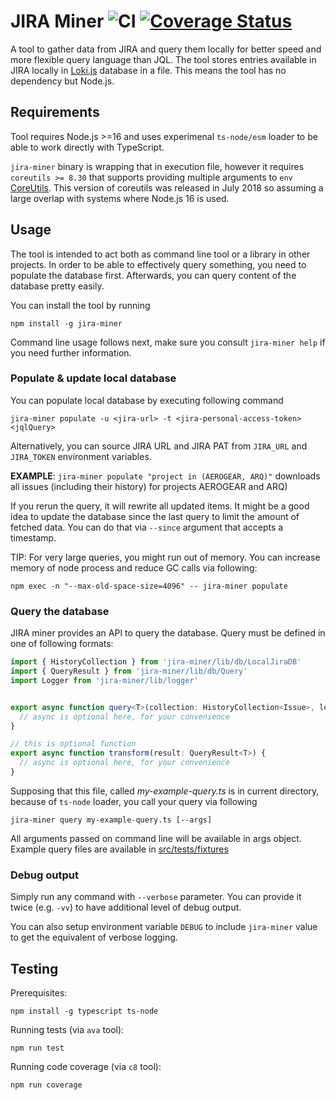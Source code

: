 # JIRA Miner ![CI](https://github.com/kpiwko/jira-miner/workflows/CI/badge.svg) [![Coverage Status](https://coveralls.io/repos/github/kpiwko/jira-miner/badge.svg?branch=main)](https://coveralls.io/github/kpiwko/jira-miner?branch=main)

A tool to gather data from JIRA and query them locally for better speed and more flexible query language than JQL. The tool stores entries available in JIRA locally in [Loki.js](http://lokijs.org) database in a file. This means the tool has no dependency but Node.js.

## Requirements

Tool requires Node.js >=16 and uses experimenal `ts-node/esm` loader to be able to work directly with TypeScript.

`jira-miner` binary is wrapping that in execution file, however it requires `coreutils >= 8.30` that supports providing multiple arguments to `env` [CoreUtils](https://lists.gnu.org/archive/html/info-gnu/2018-07/msg00001.html). 
This version of coreutils was released in July 2018 so assuming a large overlap with systems where Node.js 16 is used.

## Usage

The tool is intended to act both as command line tool or a library in other projects. In order to be able to effectively query something,
you need to populate the database first. Afterwards, you can query content of the database pretty easily.

You can install the tool by running

```
npm install -g jira-miner
```

Command line usage follows next, make sure you consult `jira-miner help` if you need further information. 

### Populate & update local database

You can populate local database by executing following command

```
jira-miner populate -u <jira-url> -t <jira-personal-access-token> <jqlQuery>
```

Alternatively, you can source JIRA URL and JIRA PAT from `JIRA_URL` and `JIRA_TOKEN` environment variables.

**EXAMPLE**: `jira-miner populate "project in (AEROGEAR, ARQ)"` downloads all issues (including their history) for projects AEROGEAR and ARQ)

If you rerun the query, it will rewrite all updated items. It might be a good idea to update the database since the last query to limit
the amount of fetched data. You can do that via `--since` argument that accepts a timestamp.

TIP: For very large queries, you might run out of memory. You can increase memory of node process and reduce GC calls via following:
```
npm exec -n "--max-old-space-size=4096" -- jira-miner populate
```

### Query the database

JIRA miner provides an API to query the database. Query must be defined in one of following formats:

```TypeScript
import { HistoryCollection } from 'jira-miner/lib/db/LocalJiraDB'
import { QueryResult } from 'jira-miner/lib/db/Query'
import Logger from 'jira-miner/lib/logger'


export async function query<T>(collection: HistoryCollection<Issue>, logger: Logger, args?: Record<string, unknown>): Promise<QueryResult<T>> {
  // async is optional here, for your convenience
}

// this is optional function
export async function transform(result: QueryResult<T>) {
  // async is optional here, for your convenience
}

```

Supposing that this file, called _my-example-query.ts_ is in current directory, because of `ts-node` loader, you call your query via following

```
jira-miner query my-example-query.ts [--args]
```

All arguments passed on command line will be available in args object. Example query files are available in [src/tests/fixtures](src/tests/fixtures)

### Debug output

Simply run any command with `--verbose` parameter. You can provide it twice (e.g. `-vv`) to have additional level of debug output.

You can also setup environment variable `DEBUG` to include `jira-miner` value to get the equivalent of verbose logging.

## Testing

Prerequisites:

```
npm install -g typescript ts-node
```

Running tests (via `ava` tool):

```
npm run test
```

Running code coverage (via `c8` tool):

```
npm run coverage
```
